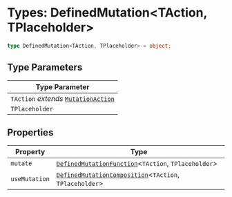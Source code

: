 # Types: DefinedMutation\<TAction, TPlaceholder\>

```ts
type DefinedMutation<TAction, TPlaceholder> = object;
```

## Type Parameters

| Type Parameter |
| ------ |
| `TAction` *extends* [`MutationAction`](MutationAction.md) |
| `TPlaceholder` |

## Properties

| Property | Type |
| ------ | ------ |
| <a id="mutate"></a> `mutate` | [`DefinedMutationFunction`](DefinedMutationFunction.md)\<`TAction`, `TPlaceholder`\> |
| <a id="usemutation"></a> `useMutation` | [`DefinedMutationComposition`](DefinedMutationComposition.md)\<`TAction`, `TPlaceholder`\> |
